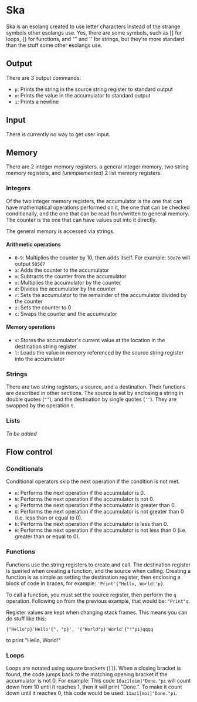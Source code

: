 #  Ska

Ska is an esolang created to use letter characters instead of the strange symbols other esolangs use. Yes, there are some
symbols, such as [] for loops, {} for functions, and "" and '' for strings, but they're more standard than the stuff some other
esolangs use.

## Output
There are 3 output commands:

* `p`: Prints the string in the source string register to standard output
* `o`: Prints the value in the accumulator to standard output
* `i`: Prints a newline

## Input
There is currently no way to get user input.

## Memory
There are 2 integer memory registers, a general integer memory, two string memory registers, and *(unimplemented)* 2 list memory registers.

### Integers
Of the two integer memory registers, the accumulator is the one that can have mathematical operations performed on it, the
one that can be checked conditionally, and the one that can be read from/written to general memory. The counter is the one that can 
have values put into it directly.

The general memory is accessed via strings.

#### Arithmetic operations

* `0-9`: Multiplies the counter by 10, then adds itself. For example: `50o7o` will output `50507`
* `a`: Adds the counter to the accumulator
* `m`: Subtracts the counter from the accumulator
* `x`: Multiplies the accumulator by the counter
* `d`: Divides the accumulator by the counter
* `r`: Sets the accumulator to the remainder of the accumulator divided by the counter
* `z`: Sets the counter to 0
* `c`: Swaps the counter and the accumulator

#### Memory operations
* `s`: Stores the accumulator's current value at the location in the destination string register
* `l`: Loads the value in memory referenced by the source string register into the accumulator

### Strings
There are two string registers, a source, and a destination. Their functions are described in other sections. The source is set by
enclosing a string in double quotes (`""`), and the destination by single quotes (`''`). They are swapped by the operation `t`.

### Lists
*To be added*

## Flow control
### Conditionals
Conditional operators skip the next operation if the condition is not met.
* `n`: Performs the next operation if the accumulator is 0.
* `N`: Performs the next operation if the accumulator is not 0.
* `g`: Performs the next operation if the accumulator is greater than 0.
* `G`: Performs the next operation if the accumulator is not greater than 0 (i.e. less than or equal to 0).
* `h`: Performs the next operation if the accumulator is less than 0.
* `H`: Performs the next operation if the accumulator is not less than 0 (i.e. greater than or equal to 0).

### Functions
Functions use the string registers to create and call. The destination register is queried when creating a function, and the source
when calling. Creating a function is as simple as setting the destination register, then enclosing a block of code in braces, for
example: `'Print'{"Hello, World!'p}`.

To call a function, you must set the source register, then perform the `q` operation. Following on from the previous example, that
would be: `"Print"q`.

Register values are kept when changing stack frames. This means you can do stuff like this:

```
{"Hello"p}'Hello'{", "p}', '{"World"p}'World'{"!"pi}qqqq
```

to print "Hello, World!"

### Loops
Loops are notated using square brackets (`[]`). When a closing bracket is found, the code jumps back to the matching opening 
bracket if the accumulator is not 0. For example: This code `10az1[oim]"Done."pi` will count down from 10 until it reaches 1,
then it will print "Done.". To make it count down until it reaches 0, this code would be used: `11az1[moi]"Done."pi`.

